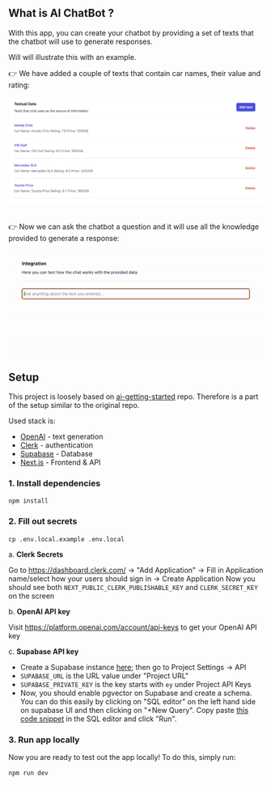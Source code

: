 ## What is AI ChatBot ?

With this app, you can create your chatbot by providing a set of texts that the chatbot will use to generate responses.

Will will illustrate this with an example.

👉 We have added a couple of texts that contain car names, their value and rating:

  <img src="readme-assets/data-list.png" alt="Textual Data" width="600"/>
  </br>
  </br>

👉 Now we can ask the chatbot a question and it will use all the knowledge provided to generate a response:

![Chat Demo](readme-assets/chat-demo.gif)

## Setup

This project is loosely based on [ai-getting-started](https://github.com/a16z-infra/ai-getting-started/) repo. Therefore is a part of the setup similar to the original repo.

Used stack is:

- [OpenAI](https://platform.openai.com/docs/models) - text generation
- [Clerk](https://clerk.com/) - authentication
- [Supabase](https://supabase.com/) - Database
- [Next.js](https://nextjs.org/) - Frontend & API

### 1. Install dependencies

```
npm install
```

### 2. Fill out secrets

```
cp .env.local.example .env.local
```

a. **Clerk Secrets**

Go to https://dashboard.clerk.com/ -> "Add Application" -> Fill in Application name/select how your users should sign in -> Create Application
Now you should see both `NEXT_PUBLIC_CLERK_PUBLISHABLE_KEY` and `CLERK_SECRET_KEY` on the screen

b. **OpenAI API key**

Visit https://platform.openai.com/account/api-keys to get your OpenAI API key

c. **Supabase API key**

- Create a Supabase instance [here](https://supabase.com/dashboard/projects); then go to Project Settings -> API
- `SUPABASE_URL` is the URL value under "Project URL"
- `SUPABASE_PRIVATE_KEY` is the key starts with `ey` under Project API Keys
- Now, you should enable pgvector on Supabase and create a schema. You can do this easily by clicking on "SQL editor" on the left hand side on supabase UI and then clicking on "+New Query". Copy paste [this code snippet](scripts/supabase.sql) in the SQL editor and click "Run".

### 3. Run app locally

Now you are ready to test out the app locally! To do this, simply run:

```
npm run dev
```
